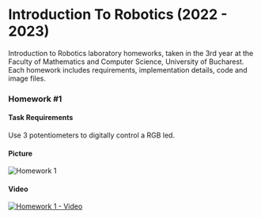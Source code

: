 # Introduction To Robotics (2022 - 2023)

Introduction to Robotics laboratory homeworks, taken in the 3rd year at the Faculty of Mathematics and Computer Science, University of Bucharest. Each homework includes requirements, implementation details, code and image files.
  
### Homework #1

#### Task Requirements

Use 3 potentiometers to digitally control a RGB led.

#### Picture
![Homework 1](assets/Homework1.jpeg)
#### Video
[![Homework 1 - Video](https://img.youtube.com/vi/odUR5Z-gZcE/0.jpg)](https://www.youtube.com/watch?v=odUR5Z-gZcE)

